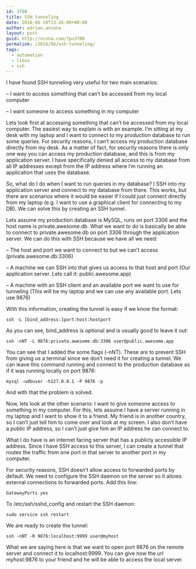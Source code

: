 ```yaml
---
id: 3700
title: SSH tunneling
date: 2016-06-18T13:26:00+00:00
author: adrian.ancona
layout: post
guid: http://ncona.com/?p=3700
permalink: /2016/06/ssh-tunneling/
tags:
  - automation
  - linux
  - ssh
---
```

I have found SSH tunneling very useful for two main scenarios:

&#8211; I want to access something that can&#8217;t be accessed from my local computer
  
&#8211; I want someone to access something in my computer

Lets look first at accessing something that can&#8217;t be accessed from my local computer. The easiest way to explain is with an example. I&#8217;m sitting at my desk with my laptop and I want to connect to my production database to run some queries. For security reasons, I can&#8217;t access my production database directly from my desk. As a matter of fact, for security reasons there is only one way you can access my production database, and this is from my application server. I have specifically denied all access to my database from all IP addresses except from the IP address where I&#8217;m running an application that uses the database.

So, what do I do when I want to run queries in my database? I SSH into my application server and connect to my database from there. This works, but there are scenarios where it would be easier if I could just connect directly from my laptop (e.g. I want to use a graphical client for connecting to my DB). We can solve this by creating an SSH tunnel.

<!--more-->

Lets assume my production database is MySQL, runs on port 3306 and the host name is private.awesome.db. What we want to do is basically be able to connect to private.awesome.db on port 3306 through the application server. We can do this with SSH because we have all we need:

&#8211; The host and port we want to connect to but we can&#8217;t access (private.awesome.db:3306)
  
&#8211; A machine we can SSH into that gives us access to that host and port (Our application server. Lets call it: public.awesome.app)
  
&#8211; A machine with an SSH client and an available port we want to use for tunneling (This will be my laptop and we can use any available port. Lets use 9876)

With this information, creating the tunnel is easy if we know the format:

```
ssh -L [bind_address:]port:host:hostport
```

As you can see, bind_address is optional and is usually good to leave it out:

```
ssh -nNT -L 9876:private.awesome.db:3306 user@public.awesome.app
```

You can see that I added the some flags (-nNT). These are to prevent SSH from giving us a terminal since we don&#8217;t need it for creating a tunnel. We can leave this command running and connect to the production database as if it was running locally on port 9876:

```
mysql -udbuser -h127.0.0.1 -P 9876 -p
```

And with that the problem is solved.

Now, lets look at the other scenario: I want to give someone access to something in my computer. For this, lets assume I have a server running in my laptop and I want to show it to a friend. My friend is in another country, so I can&#8217;t just tell him to come over and look at my screen. I also don&#8217;t have a public IP address, so I can&#8217;t just give him an IP address he can connect to.

What I do have is an internet facing server that has a publicly accessible IP address. Since I have SSH access to this server, I can create a tunnel that routes the traffic from one port in that server to another port in my computer.

For security reasons, SSH doesn&#8217;t allow access to forwarded ports by default. We need to configure the SSH daemon on the server so it allows external connections to forwarded ports. Add this line:

```
GatewayPorts yes
```

To /etc/ssh/sshd_config and restart the SSH daemon:

```
sudo service ssh restart
```

We are ready to create the tunnel:

```
ssh -nNT -R 9876:localhost:9999 user@myhost
```

What we are saying here is that we want to open port 9876 on the remote server and connect it to localhost:9999. You can give now the url myhost:9876 to your friend and he will be able to access the local server.
